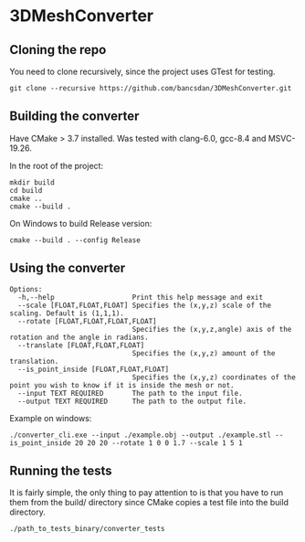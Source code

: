 # 3DMeshConverter

## Cloning the repo

You need to clone recursively, since the project uses GTest for testing.
```
git clone --recursive https://github.com/bancsdan/3DMeshConverter.git
```
## Building the converter

Have CMake > 3.7 installed.
Was tested with clang-6.0, gcc-8.4 and MSVC-19.26.

In the root of the project:
```
mkdir build
cd build
cmake ..
cmake --build .
```
On Windows to build Release version:
```
cmake --build . --config Release
```

## Using the converter

```
Options:
  -h,--help                   Print this help message and exit
  --scale [FLOAT,FLOAT,FLOAT] Specifies the (x,y,z) scale of the scaling. Default is (1,1,1).
  --rotate [FLOAT,FLOAT,FLOAT,FLOAT]
                              Specifies the (x,y,z,angle) axis of the rotation and the angle in radians.
  --translate [FLOAT,FLOAT,FLOAT]
                              Specifies the (x,y,z) amount of the translation.
  --is_point_inside [FLOAT,FLOAT,FLOAT]
                              Specifies the (x,y,z) coordinates of the point you wish to know if it is inside the mesh or not.
  --input TEXT REQUIRED       The path to the input file.
  --output TEXT REQUIRED      The path to the output file.
```

Example on windows:
```
./converter_cli.exe --input ./example.obj --output ./example.stl --is_point_inside 20 20 20 --rotate 1 0 0 1.7 --scale 1 5 1
```

## Running the tests

It is fairly simple, the only thing to pay attention to is that you have to run them from the build/ directory
since CMake copies a test file into the build directory.

```
./path_to_tests_binary/converter_tests
```
